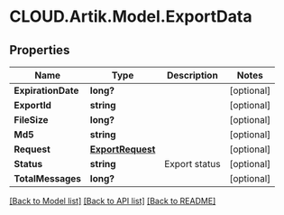 # CLOUD.Artik.Model.ExportData
## Properties

Name | Type | Description | Notes
------------ | ------------- | ------------- | -------------
**ExpirationDate** | **long?** |  | [optional] 
**ExportId** | **string** |  | [optional] 
**FileSize** | **long?** |  | [optional] 
**Md5** | **string** |  | [optional] 
**Request** | [**ExportRequest**](ExportRequest.md) |  | [optional] 
**Status** | **string** | Export status | [optional] 
**TotalMessages** | **long?** |  | [optional] 

[[Back to Model list]](../README.md#documentation-for-models) [[Back to API list]](../README.md#documentation-for-api-endpoints) [[Back to README]](../README.md)

